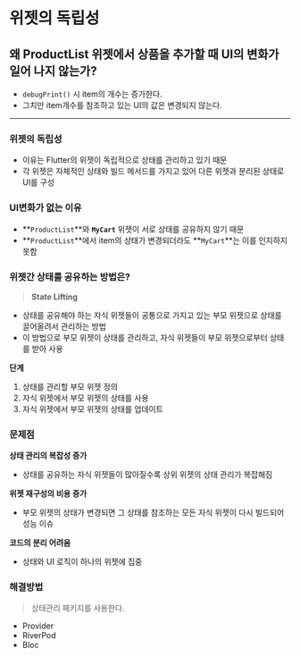 # 위젯의 독립성

## 왜 ProductList 위젯에서 상품을 추가할 때 UI의 변화가 일어 나지 않는가?

- `debugPrint()` 시 item의 개수는 증가한다.
- 그치만 item개수를 참조하고 있는 UI의 값은 변경되지 않는다.

---

### 위젯의 독립성

- 이유는 Flutter의 위젯이 독립적으로 상태를 관리하고 있기 때문
- 각 위젯은 자체적인 상태와 빌드 메서드를 가지고 있어 다른 위젯과 분리된 상태로 UI를 구성

### UI변화가 없는 이유

- **`ProductList`**와 **`MyCart`** 위젯이 서로 상태를 공유하지 않기 때문
- **`ProductList`**에서 item의 상태가 변경되더라도 **`MyCart`**는 이를 인지하지 못함

### 위젯간 상태를 공유하는 방법은?

> **State Lifting**
> 
- 상태를 공유해야 하는 자식 위젯들이 공통으로 가지고 있는 부모 위젯으로 상태를 끌어올려서 관리하는 방법
- 이 방법으로 부모 위젯이 상태를 관리하고, 자식 위젯들이 부모 위젯으로부터 상태를 받아 사용

**단계**

1. 상태를 관리할 부모 위젯 정의
2. 자식 위젯에서 부모 위젯의 상태를 사용
3. 자식 위젯에서 부모 위젯의 상태를 업데이트

### 문제점

**상태 관리의 복잡성 증가**

- 상태를 공유하는 자식 위젯들이 많아질수록 상위 위젯의 상태 관리가 복잡해짐

 **위젯 재구성의 비용 증가**

- 부모 위젯의 상태가 변경되면 그 상태를 참조하는 모든 자식 위젯이 다시 빌드되어 성능 이슈

 **코드의 분리 어려움**

- 상태와 UI 로직이 하나의 위젯에 집중

### 해결방법

> 상태관리 패키지를 사용한다.
> 
- Provider
- RiverPod
- Bloc